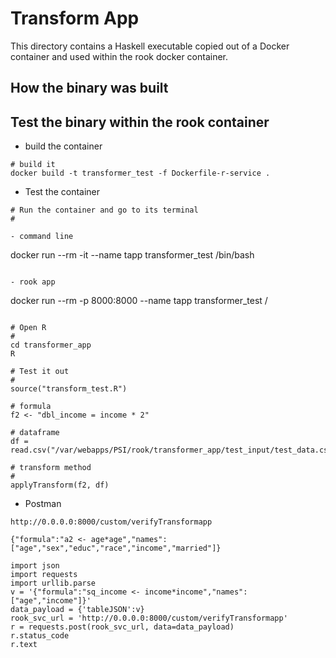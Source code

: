 # Transform App

This directory contains a Haskell executable copied out of a Docker container
and used within the rook docker container.


## How the binary was built




## Test the binary within the rook container

- build the container

```
# build it
docker build -t transformer_test -f Dockerfile-r-service .
```

- Test the container

```
# Run the container and go to its terminal
#

- command line

```
docker run --rm -it --name tapp transformer_test /bin/bash
```

- rook app

```
docker run --rm -p 8000:8000 --name tapp transformer_test /
```

# Open R
#
cd transformer_app
R

# Test it out
#
source("transform_test.R")

# formula
f2 <- "dbl_income = income * 2"

# dataframe
df = read.csv("/var/webapps/PSI/rook/transformer_app/test_input/test_data.csv")

# transform method
#
applyTransform(f2, df)
```


- Postman

```
http://0.0.0.0:8000/custom/verifyTransformapp

{"formula":"a2 <- age*age","names":["age","sex","educ","race","income","married"]}

```

```
import json
import requests
import urllib.parse
v = '{"formula":"sq_income <- income*income","names":["age","income"]}'
data_payload = {'tableJSON':v}
rook_svc_url = 'http://0.0.0.0:8000/custom/verifyTransformapp'
r = requests.post(rook_svc_url, data=data_payload)
r.status_code
r.text
```
